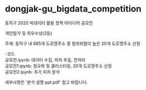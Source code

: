 # dongjak-gu_bigdata_competition

동작구 2020 빅데이터 활용 정책 아이디어 공모전

개인참가 및 최우수상(2등)

주제: 동작구 내 685개 도로명주소 중 범죄위험이 높은 20개 도로명주소 선정

-코드\
공모전.ipynb: 데이터 수집, 피처 추출, 전처리\
공모전1.ipynb: 정규화 및 클러스터링, 20개 도로명주소 선정\
공모전2.ipynb: 추가 피처 분석

세부사항은 '분석 설명 ppt.pdf' 참고 바랍니다.
